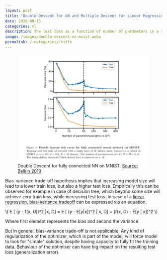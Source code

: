 ```yaml
---
layout: post
title: "Double Descent for NN and Multiple Descent for Linear Regression"
date: 2020-09-15
categories: ml
description: The test loss as a function of number of parameters in a special case of linear regression can show arbitrary multiple-descent.
image: /images/double-descent-nn-mnist.webp
permalink: /:categories/:title
---
```


<figure class="figure">
    <img
        class="figure-img img-fluid rounded"
        src="/images/double-descent-nn-mnist.webp"
        alt="Double Descent for fully connected NN on MNIST."/>
    <figcaption class="figure-caption">Double Descent for fully connected NN on MNIST. <a href="https://arxiv.org/abs/1812.11118">Source: Belkin 2019</a></figcaption>
</figure>


Bias-variance trade-off hypothesis implies that increasing model size will lead to a lower train loss, but also a higher test loss.
Empirically this can be observed for example in case of decision tree, which beyond some size will achieve zero train loss, while increasing test loss.
In case of a [linear regression, bias-variance tradeoff](http://www.dam.brown.edu/people/geman/Homepage/Essays%20and%20ideas%20about%20neurobiology/bias-variance.pdf) can be expressed via an equation.

\\( E [ (y - f(x, D))^2 |x, D] = E [ (y - E[y|x])^2 | x, D] + (f(x, D) - E[y | x])^2 \\)

Where first element represents the bias and second the variance.


But in general, bias-variance trade-off is not applicable.
Any kind of regularization of the optimizer, which is part of the model, will force model to look for "simple" solution, despite having capacity to fully fit the training data.
Behaviour of the optimiser can have big impact on the resulting test loss (generalization error).


